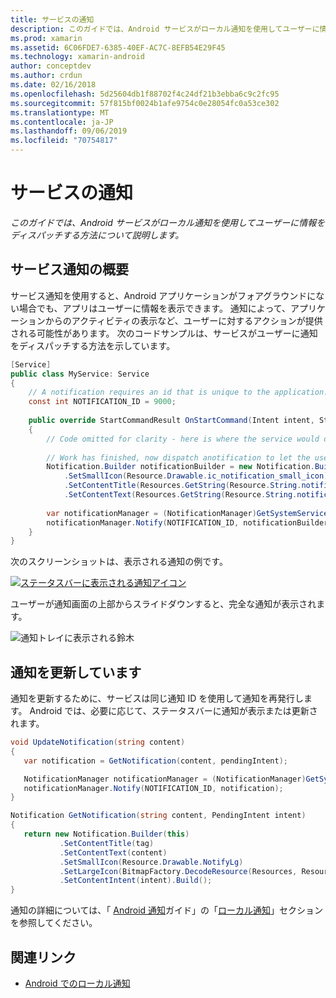 ```yaml
---
title: サービスの通知
description: このガイドでは、Android サービスがローカル通知を使用してユーザーに情報をディスパッチする方法について説明します。
ms.prod: xamarin
ms.assetid: 6C06FDE7-6385-40EF-AC7C-8EFB54E29F45
ms.technology: xamarin-android
author: conceptdev
ms.author: crdun
ms.date: 02/16/2018
ms.openlocfilehash: 5d25604db1f88702f4c24df21b3ebba6c9c2fc95
ms.sourcegitcommit: 57f815bf0024b1afe9754c0e28054fc0a53ce302
ms.translationtype: MT
ms.contentlocale: ja-JP
ms.lasthandoff: 09/06/2019
ms.locfileid: "70754817"
---
```

# <a name="service-notifications"></a>サービスの通知

_このガイドでは、Android サービスがローカル通知を使用してユーザーに情報をディスパッチする方法について説明します。_

## <a name="service-notifications-overview"></a>サービス通知の概要

サービス通知を使用すると、Android アプリケーションがフォアグラウンドにない場合でも、アプリはユーザーに情報を表示できます。 通知によって、アプリケーションからのアクティビティの表示など、ユーザーに対するアクションが提供される可能性があります。 次のコードサンプルは、サービスがユーザーに通知をディスパッチする方法を示しています。

```csharp
[Service]
public class MyService: Service 
{
    // A notification requires an id that is unique to the application.
    const int NOTIFICATION_ID = 9000;
    
    public override StartCommandResult OnStartCommand(Intent intent, StartCommandFlags flags, int startId)
    {
        // Code omitted for clarity - here is where the service would do something.
    
        // Work has finished, now dispatch anotification to let the user know.
        Notification.Builder notificationBuilder = new Notification.Builder(this)
            .SetSmallIcon(Resource.Drawable.ic_notification_small_icon)
            .SetContentTitle(Resources.GetString(Resource.String.notification_content_title))
            .SetContentText(Resources.GetString(Resource.String.notification_content_text));
        
        var notificationManager = (NotificationManager)GetSystemService(NotificationService);
        notificationManager.Notify(NOTIFICATION_ID, notificationBuilder.Build());
    }
}
```

次のスクリーンショットは、表示される通知の例です。

[![ステータスバーに表示される通知アイコン](service-notifications-images/01-notification-sml.png)](service-notifications-images/01-notification.png#lightbox)

ユーザーが通知画面の上部からスライドダウンすると、完全な通知が表示されます。

![通知トレイに表示される鈴木](service-notifications-images/02-fullnotification.png)

## <a name="updating-a-notification"></a>通知を更新しています

通知を更新するために、サービスは同じ通知 ID を使用して通知を再発行します。 Android では、必要に応じて、ステータスバーに通知が表示または更新されます。

```csharp 
void UpdateNotification(string content)
{
   var notification = GetNotification(content, pendingIntent);

   NotificationManager notificationManager = (NotificationManager)GetSystemService(Context.NotificationService);
   notificationManager.Notify(NOTIFICATION_ID, notification);
}

Notification GetNotification(string content, PendingIntent intent)
{
   return new Notification.Builder(this)
           .SetContentTitle(tag)
           .SetContentText(content)
           .SetSmallIcon(Resource.Drawable.NotifyLg)
           .SetLargeIcon(BitmapFactory.DecodeResource(Resources, Resource.Drawable.Icon))
           .SetContentIntent(intent).Build();
}
```

通知の詳細については、「 [Android 通知](~/android/app-fundamentals/notifications/index.md)ガイド」の「[ローカル通知](~/android/app-fundamentals/notifications/local-notifications.md)」セクションを参照してください。

## <a name="related-links"></a>関連リンク

- [Android でのローカル通知](~/android/app-fundamentals/notifications/local-notifications.md)
